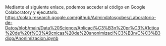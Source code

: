 Mediante el siguiente enlace, podemos acceder al código en Google Colaboratory y ejecutarlo.
https://colab.research.google.com/github/Admindatosgobes/Laboratorio-de-Datos/blob/main/Data%20Science/Aplicaci%C3%B3n%20pr%C3%A1ctica%20de%20t%C3%A9cnicas%20de%20anonimizaci%C3%B3n/C%C3%B3digo/Anonimizacion.ipynb
